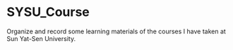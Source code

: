 # SYSU_Course
Organize and record some learning materials of the courses I have taken at Sun Yat-Sen University.
